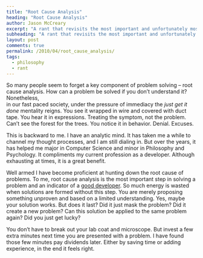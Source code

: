 ```yaml
---
title: "Root Cause Analysis"
heading: "Root Cause Analysis"
author: Jason McCreary
excerpt: "A rant that revisits the most important and unfortunately most forgotten component of problem solving - root cause analysis."
subheading: "A rant that revisits the most important and unfortunately most forgotten component of problem solving - root cause analysis."
layout: post
comments: true
permalink: /2010/04/root_cause_analysis/
tags:
  - philosophy
  - rant
---
```

So many people seem to forget a key component of problem solving – root cause analysis. How can a problem be solved if you don&rsquo;t understand it? Nonetheless,  
in our fast paced society, under the pressure of immediacy the *just get it done* mentality reigns. You see it wrapped in wire and covered with duct tape. You hear it in expressions. Treating the symptom, not the problem. Can&rsquo;t see the forest for the trees. You notice it in behavior. Denial. Excuses.

This is backward to me. I have an analytic mind. It has taken me a while to channel my thought processes, and I am still dialing in. But over the years, it has helped me major in Computer Science and minor in Philosophy and Psychology. It compliments my current profession as a developer. Although exhausting at times, it is a great benefit. 

Well armed I have become proficient at hunting down the root cause of problems. To me, root cause analysis is the most important step in solving a problem and an indicator of a [good developer][1]. So much energy is wasted when solutions are formed without this step. You are merely proposing something unproven and based on a limited understanding. Yes, maybe your solution works. But does it last? Did it just mask the problem? Did it create a new problem? Can this solution be applied to the same problem again? Did you just get lucky?

You don&rsquo;t have to break out your lab coat and microscope. But invest a few extra minutes next time you are presented with a problem. I have found those few minutes pay dividends later. Either by saving time or adding experience, in the end it feels right.

 [1]: /articles/good_developer_routines
